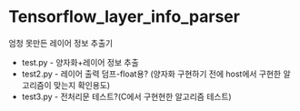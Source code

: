 # Tensorflow_layer_info_parser
엄청 못만든 레이어 정보 추출기
 * test.py - 양자화+레이어 정보 추출
 * test2.py - 레이어 출력 덤프-float용? (양자화 구현하기 전에 host에서 구현한 알고리즘이 맞는지 확인용도)
 * test3.py - 전처리문 테스트?(C에서 구현현한 알고리즘 테스트)
